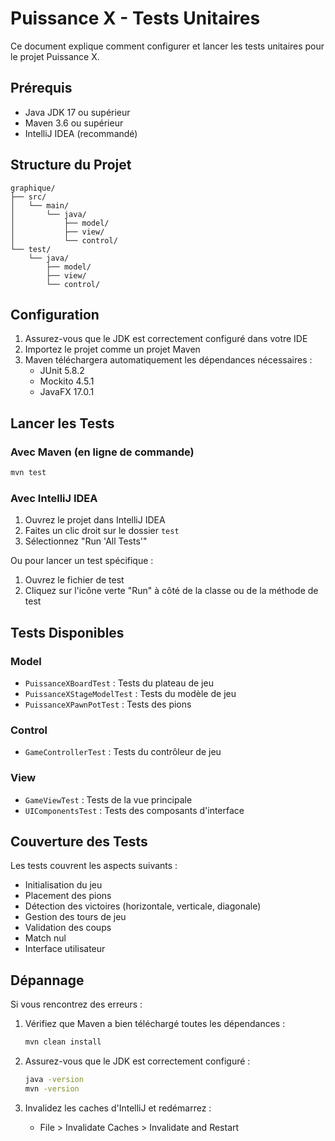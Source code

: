# Puissance X - Tests Unitaires

Ce document explique comment configurer et lancer les tests unitaires pour le projet Puissance X.

## Prérequis

- Java JDK 17 ou supérieur
- Maven 3.6 ou supérieur
- IntelliJ IDEA (recommandé)

## Structure du Projet

```
graphique/
├── src/
│   └── main/
│       └── java/
│           ├── model/
│           ├── view/
│           └── control/
└── test/
    └── java/
        ├── model/
        ├── view/
        └── control/
```

## Configuration

1. Assurez-vous que le JDK est correctement configuré dans votre IDE
2. Importez le projet comme un projet Maven
3. Maven téléchargera automatiquement les dépendances nécessaires :
   - JUnit 5.8.2
   - Mockito 4.5.1
   - JavaFX 17.0.1

## Lancer les Tests

### Avec Maven (en ligne de commande)

```bash
mvn test
```

### Avec IntelliJ IDEA

1. Ouvrez le projet dans IntelliJ IDEA
2. Faites un clic droit sur le dossier `test`
3. Sélectionnez "Run 'All Tests'"

Ou pour lancer un test spécifique :
1. Ouvrez le fichier de test
2. Cliquez sur l'icône verte "Run" à côté de la classe ou de la méthode de test

## Tests Disponibles

### Model
- `PuissanceXBoardTest` : Tests du plateau de jeu
- `PuissanceXStageModelTest` : Tests du modèle de jeu
- `PuissanceXPawnPotTest` : Tests des pions

### Control
- `GameControllerTest` : Tests du contrôleur de jeu

### View
- `GameViewTest` : Tests de la vue principale
- `UIComponentsTest` : Tests des composants d'interface

## Couverture des Tests

Les tests couvrent les aspects suivants :
- Initialisation du jeu
- Placement des pions
- Détection des victoires (horizontale, verticale, diagonale)
- Gestion des tours de jeu
- Validation des coups
- Match nul
- Interface utilisateur

## Dépannage

Si vous rencontrez des erreurs :

1. Vérifiez que Maven a bien téléchargé toutes les dépendances :
   ```bash
   mvn clean install
   ```

2. Assurez-vous que le JDK est correctement configuré :
   ```bash
   java -version
   mvn -version
   ```

3. Invalidez les caches d'IntelliJ et redémarrez :
   - File > Invalidate Caches > Invalidate and Restart 